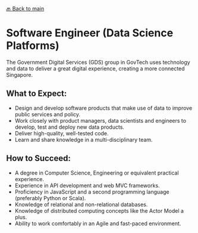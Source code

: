 [:back: Back to main](README.md)

# Software Engineer (Data Science Platforms)

The Government Digital Services (GDS) group in GovTech uses technology and data to deliver a great digital experience, creating a more connected Singapore.

## What to Expect:

- Design and develop software products that make use of data to improve public services and policy.
- Work closely with product managers, data scientists and engineers to develop, test and deploy new data products.
- Deliver high-quality, well-tested code.
- Learn and share knowledge in a multi-disciplinary team.

## How to Succeed:

- A degree in Computer Science, Engineering or equivalent practical experience.
- Experience in API development and web MVC frameworks.
- Proficiency in JavaScript and a second programming language (preferably Python or Scala).
- Knowledge of relational and non-relational databases.
- Knowledge of distributed computing concepts like the Actor Model a plus.
- Ability to work comfortably in an Agile and fast-paced environment.
